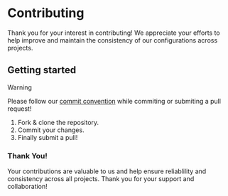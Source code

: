 # Contributing

Thank you for your interest in contributing!
We appreciate your efforts to help improve and maintain the consistency of our configurations across projects.

## Getting started

> [!WARNING]
> Please follow our [commit convention](./COMMIT_CONVENTION.md) while commiting or submiting a pull request!

1. Fork & clone the repository.
2. Commit your changes.
3. Finally submit a pull!


### Thank You!

Your contributions are valuable to us and help ensure reliablility and consistency across all projects. Thank you for your support and collaboration!